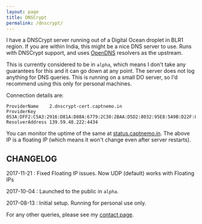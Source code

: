 ```yaml
---
layout: page
title: DNSCrypt
permalink: /dnscrypt/
---
```


I have a DNSCrypt server running out of a Digital Ocean droplet in BLR1 region. If you are within India, this might be a nice DNS server to use. Runs with DNSCrypt support, and uses [OpenDNS](https://use.opendns.com/) resolvers as the upstream.

This is currently considered to be in `alpha`, which means I don't take any guarantees for this and it can go down at any point. The server does not log anything for DNS queries. This is running on a small DO server, so I'd recommend using this only for personal machines.

Connection details are:

```
ProviderName    2.dnscrypt-cert.captnemo.in 
ProviderKey     053A:DFF2:C5A3:2916:D81A:D88A:6779:2C30:2BAA:D5D2:8032:95E8:5A9B:D22F:8687:1E10
ResolverAddress 139.59.48.222:4434
```

You can monitor the uptime of the same at [status.captnemo.in](https://status.captnemo.in/). The above IP is a floating IP (which means it won't change even after server restarts).

## CHANGELOG

2017-11-21
: Fixed Floating IP issues. Now UDP (default) works with Floating IPs

2017-10-04
: Launched to the public in `alpha`.

2017-08-13
: Initial setup. Running for personal use only.

For any other queries, please see my [contact page](/contact/).
